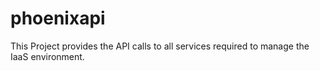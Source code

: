 # phoenixapi
This Project provides the API calls to all services required to manage the IaaS environment.
